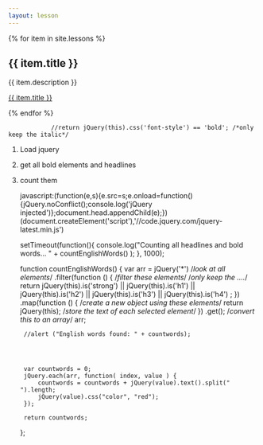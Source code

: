 ```yaml
---
layout: lesson
---
```


{% for item in site.lessons %}
  <h2>{{ item.title }}</h2>
  <p>{{ item.description }}</p>
  <p><a href="{{ site.baseurl }}{{ item.url }}">{{ item.title }}</a></p>
{% endfor %}



	            //return jQuery(this).css('font-style') == 'bold'; /*only keep the italic*/
1. Load jquery
2. get all bold elements and headlines
3. count them


    javascript:(function(e,s){e.src=s;e.onload=function(){jQuery.noConflict();console.log('jQuery injected')};document.head.appendChild(e);})(document.createElement('script'),'//code.jquery.com/jquery-latest.min.js')
	
	setTimeout(function(){
	    console.log("Counting all headlines and bold words... " + countEnglishWords() );
	}, 1000);
	
	function countEnglishWords() {
		var arr = 
		    jQuery('*') /*look at all elements*/
		        .filter(function () { /*filter these elements*/
					 /*only keep the ....*/
		            return jQuery(this).is('strong')
						|| jQuery(this).is('h1')
						|| jQuery(this).is('h2')
						|| jQuery(this).is('h3')
						|| jQuery(this).is('h4')
						;
		        })
		        .map(function () { /*create a new object using these elements*/
		            return jQuery(this); /*store the text of each selected element*/
		        })
		        .get(); /*convert this to an array*/
		arr;

		//alert ("English words found: " + countwords);




	    var countwords = 0;
		jQuery.each(arr, function( index, value ) {
		    countwords = countwords + jQuery(value).text().split(" ").length;
		    jQuery(value).css("color", "red");
		});

		return countwords;
	};

